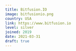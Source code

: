 ```yaml
---
title: Bitfusion.IO
image: bitfusionio.png
country: USA
link: https://www.bitfusion.io
level: silver
joined: 2019
date: 2021-03-31
draft: true
---
```

